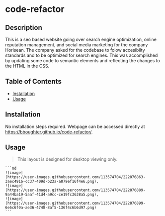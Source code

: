 # code-refactor

## Description

This is a seo based website going over search engine optimization, online reputation management, and social media marketing for the company Horisean. The company asked for the codebase to folow accesibilty standards and to be optimized for search engines. This was accomplished by updating some code to semantic elements and reflecting the changes to the HTML in the CSS. 

## Table of Contents 

- [Installation](#installation)
- [Usage](#usage)

## Installation

No installation steps required. Webpage can be accessed directly at https://bboughter.github.io/code-refactor/.

## Usage
>This layout is designed for desktop viewing only.

    ```md
    ![image]
    (https://user-images.githubusercontent.com/113574704/222876863-3aec4916-cc37-409d-b23a-a079ef16f4e6.png),
    ![image]
    (https://user-images.githubusercontent.com/113574704/222876889-9a44ba19-5aaf-41d4-a9cc-ce19fc3638a5.png),
    ![image]
    (https://user-images.githubusercontent.com/113574704/222876899-6e6c6f0a-ae36-4748-8af5-136f4c6b6d97.png)
    ```
